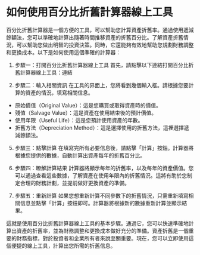 如何使用百分比折舊計算器線上工具
================

百分比折舊計算器是一個方便的工具，可以幫助您計算資產折舊率。通過使用遞減餘額法，您可以準確地計算出隨著時間推移資產的折舊百分比。了解資產折舊情況，可以幫助您做出明智的投資決策。同時，它還能夠有效地幫助您規劃財務調整和更換成本。以下是如何使用這個準確的計算器：

1. 步驟一：打開百分比折舊計算器線上工具
首先，請點擊以下連結打開百分比折舊計算器線上工具：連結

3. 步驟二：輸入相關資訊
在工具的界面上，您將看到幾個輸入框。請根據您要計算的資產的情況，填寫相關信息。


- 原始價值（Original Value）：這是您購買或取得資產時的價值。
- 殘值（Salvage Value）：這是資產在使用結束後的預計價值。
- 使用年限（Useful Life）：這是您預計使用資產的年數。
- 折舊方法（Depreciation Method）：這是選擇使用的折舊方法，這裡選擇遞減餘額法。

5. 步驟三：點擊計算
在填寫完所有必要信息後，請點擊「計算」按鈕。計算器將根據您提供的數據，自動計算出資產每年的折舊百分比。

7. 步驟四：瞭解計算結果
計算器將顯示每年的折舊率，以及每年的資產價值。您可以通過查看這些數據，了解資產在使用年限內的折舊情況。這將有助於您制定合理的財務計劃，並提前做好更換資產的準備。

9. 步驟五：重新計算
如果您想重新計算不同參數下的折舊情況，只需重新填寫相關信息並點擊「計算」按鈕即可。計算器將根據新的數據重新計算並顯示結果。

這就是使用百分比折舊計算器線上工具的基本步驟。通過它，您可以快速準確地計算出資產的折舊率，並為財務調整和更換成本做好充分的準備。資產折舊是一個重要的財務指標，對於投資者和企業所有者來說至關重要。現在，您可以立即使用這個便捷的線上工具，計算出您所需的折舊信息。